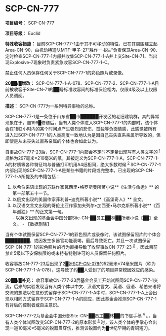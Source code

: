 # SCP-CN-777


**项目编号：** SCP-CN-777

**项目等级：** Euclid

**特殊收容措施：** 目前SCP-CN-777-1由于其不可移动的特性，已在其周围建立起Area-CN-90，由机动特遣队MTF-甲子-27“胜作一书生”负责保卫Area-CN-90、定时检查SCP-CN-777-1内部并收集SCP-CN-777-1-A并上交Site-CN-71、当出现Explosive-7现象时负责紧急收容SCP-CN-777-1-C。

禁止任何人员保存任何关于SCP-CN-777-1的彩色照片或录像。

**20██/█增改：** SCP-CN-777-1-A-078、SCP-CN-777-2、SCP-CN-777-1-A目前被收容于Site-CN-71的██号标准收容间的标准保险柜内，仅限4级及以上权限人员调阅。

**描述：**  SCP-CN-777为一系列特异事物的总称。

SCP-CN-777-1是一条位于山东省██市██████开发区的老旧建筑群，其的异常现象在于，自199█修缮后，当有人类个体进入SCP-CN-777-1的内部时，该个体会在1到2小时内的某个时间点产生强烈的悲伤、孤独等负面情感，此感觉被所有进入过SCP-CN-777-1的人类高度一致地认为是因自己丧失直系亲属所导致的，但即使是从未丧失过直系亲属的个体也会如此认为。

自事故CN-777-23后，SCP-CN-777-1内部会不定时不定量出现写有人类文字的<sup class='footnoteref'>
 <a shape='rect' class='footnoteref' id='footnoteref-1' href='javascript:;' onclick='WIKIDOT.page.utils.scrollToReference(&apos;footnote-1&apos;)'>1</a>
</sup>规格为297毫米×210毫米的纸，其被定义为SCP-CN-777-1-A，SCP-CN-777-1-A的材质等各种特征均与普通打印机用A4纸相同，绝大多数时候<sup class='footnoteref'>
 <a shape='rect' class='footnoteref' id='footnoteref-2' href='javascript:;' onclick='WIKIDOT.page.utils.scrollToReference(&apos;footnote-2&apos;)'>2</a>
</sup>SCP-CN-777-1内部出现的SCP-CN-777-1-A是某些书籍的片段或完整本，已出现的SCP-CN-777-1-A所提及的书籍包括：

<ol><li>&#20197;&#24076;&#20271;&#26469;&#35821;&#20986;&#29616;&#30340;&#33487;&#32852;&#20316;&#23478;&#29926;&#35199;&#37324;&#8226;&#26684;&#32599;&#26031;&#26364;&#25152;&#33879;&#23567;&#35828;**&#12298;&#29983;&#27963;&#19982;&#21629;&#36816;&#12299;** &#30340;&#31532;&#19968;&#37096;&#31532;&#20116;&#21313;&#19968;&#33410;&#12290;</li><li>&#20197;&#20420;&#25991;&#20986;&#29616;&#30340;&#32654;&#22269;&#20316;&#23478;&#33778;&#21033;&#26222;&#8226;&#36842;&#20811;&#25152;&#33879;&#23567;&#35828;**&#12298;&#39640;&#22561;&#22855;&#20154;&#12299;** &#20840;&#25991;&#12290;</li><li>&#20197;&#27721;&#35821;&#25991;&#35328;&#25991;&#20986;&#29616;&#30340;&#21733;&#20262;&#27604;&#20122;&#20316;&#23478;&#21152;&#22827;&#21015;&#23572;&#8226;&#21152;&#35199;&#20122;&#8226;&#39532;&#23572;&#20811;&#26031;&#25152;&#33879;&#23567;&#35828;**&#12298;&#30334;&#24180;&#23396;&#29420;&#12299;** &#30340;&#27491;&#25991;&#31532;&#19968;&#21477;&#12290;</li>- &#20197;&#33521;&#25991;&#20986;&#29616;&#30340;&#22522;&#37329;&#20250;&#20013;&#22269;&#20998;&#37096;Site-CN-&#9608;&#9608;&#21592;&#24037;&#9608;&#9608;&#26519;&#9608;&#9608;&#25152;&#33879;&#23567;&#35828;&#12298;&#9608;&#9608;&#12299;&#20840;&#25991;&#12290;
- &#12304;&#25968;&#25454;&#21024;&#38500;&#12305;
</ol>
当有个体试图保留SCP-CN-777-1的彩色照片或录像时，该试图保留照片的个体会████████，或因发生多器官功能衰竭，最后导致死亡。并且一次试图保留SCP-CN-777-1的彩色照片的行为直接导致了收容事故CN-777-23<sup class='footnoteref'>
 <a shape='rect' class='footnoteref' id='footnoteref-3' href='javascript:;' onclick='WIKIDOT.page.utils.scrollToReference(&apos;footnote-3&apos;)'>3</a>
</sup>，因此目前禁止5级以下安保权限的或未持有特别许可的人员保留任何照片。

收容事故CN-777-23后出现了2█张[SCP-CN-078](//scp-wiki-cn.wikidot.com/scp-cn-078)的52毫米×74毫米图片（称为SCP-CN-777-1-A-078），这导致了约██人受到了的项目异常模因效应的感染。

**20██/█补充：** 收容事故CN-777-23后基金会员工开始试图同SCP-CN-777-1交流，后来的实验发现当有人类个体以中文、汉语文言文、英语、俄语、希伯来语将交流的想法以任意形式留存于SCP-CN-777-1-A中时，SCP-CN-777-1-A上会出现以相同方式留存于SCP-CN-777-1-A的回应，因此基金会推测SCP-CN-777-1有背后的控制者或自主意识。

SCP-CN-777-2为基金会中国分部Site-CN-██员工██林██的书信手稿<sup class='footnoteref'>
 <a shape='rect' class='footnoteref' id='footnoteref-4' href='javascript:;' onclick='WIKIDOT.page.utils.scrollToReference(&apos;footnote-4&apos;)'>4</a>
</sup>。，当有人类个体试图改变SCP-CN-777-2的原本形状<sup class='footnoteref'>
 <a shape='rect' class='footnoteref' id='footnoteref-5' href='javascript:;' onclick='WIKIDOT.page.utils.scrollToReference(&apos;footnote-5&apos;)'>5</a>
</sup>时，该人类个体的手掌心会出现一道10毫米×5毫米的锐器贯穿伤，推测该锐器约为█世纪早期的青铜短刀。








